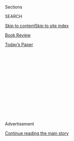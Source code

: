 <div id="app">

<div>

<div>

<div>

<div class="NYTAppHideMasthead css-1q2w90k e1suatyy0">

<div class="section css-ui9rw0 e1suatyy2">

<div class="css-eph4ug er09x8g0">

<div class="css-6n7j50">

</div>

<span class="css-1dv1kvn">Sections</span>

<div class="css-10488qs">

<span class="css-1dv1kvn">SEARCH</span>

</div>

[Skip to content](#site-content)[Skip to site index](#site-index)

</div>

<div id="masthead-section-label" class="css-1wr3we4 eaxe0e00">

[Book
Review](https://www.nytimes.com/section/books/review)

</div>

<div class="css-10698na e1huz5gh0">

</div>

</div>

<div id="masthead-bar-one" class="section hasLinks css-15hmgas e1csuq9d3">

<div class="css-uqyvli e1csuq9d0">

</div>

<div class="css-1uqjmks e1csuq9d1">

</div>

<div class="css-9e9ivx">

[](https://myaccount.nytimes.com/auth/login?response_type=cookie&client_id=vi)

</div>

<div class="css-1bvtpon e1csuq9d2">

[Today’s
Paper](https://www.nytimes.com/section/todayspaper)

</div>

</div>

</div>

</div>

<div data-aria-hidden="false">

<div id="site-content" data-role="main">

<div>

<div class="css-1aor85t" style="opacity:0.000000001;z-index:-1;visibility:hidden">

<div class="css-1hqnpie">

<div class="css-epjblv">

<span class="css-17xtcya">[Book
Review](/section/books/review)</span><span class="css-x15j1o">|</span><span class="css-fwqvlz">The
Lies That Bind, and Break, a
Friendship</span>

</div>

<div class="css-k008qs">

<div class="css-1iwv8en">

<span class="css-18z7m18"></span>

<div>

</div>

</div>

<span class="css-1n6z4y">https://nyti.ms/2OP6P7z</span>

<div class="css-1705lsu">

<div class="css-4xjgmj">

<div class="css-4skfbu" data-role="toolbar" data-aria-label="Social Media Share buttons, Save button, and Comments Panel with current comment count" data-testid="share-tools">

  - 
  - 
  - 
  - 
    
    <div class="css-6n7j50">
    
    </div>

  - 

</div>

</div>

</div>

</div>

</div>

</div>

<div id="NYT_TOP_BANNER_REGION" class="css-13pd83m">

</div>

<div id="top-wrapper" class="css-1sy8kpn">

<div id="top-slug" class="css-l9onyx">

Advertisement

</div>

[Continue reading the main
story](#after-top)

<div class="ad top-wrapper" style="text-align:center;height:100%;display:block;min-height:250px">

<div id="top" class="place-ad" data-position="top" data-size-key="top">

</div>

</div>

<div id="after-top">

</div>

</div>

<div id="sponsor-wrapper" class="css-1hyfx7x">

<div id="sponsor-slug" class="css-19vbshk">

Supported by

</div>

[Continue reading the main
story](#after-sponsor)

<div id="sponsor" class="ad sponsor-wrapper" style="text-align:center;height:100%;display:block">

</div>

<div id="after-sponsor">

</div>

</div>

Fiction

<div class="css-1vkm6nb ehdk2mb0">

# The Lies That Bind, and Break, a Friendship

</div>

<div class="css-79elbk" data-testid="photoviewer-wrapper">

<div class="css-z3e15g" data-testid="photoviewer-wrapper-hidden">

</div>

<div class="css-1a48zt4 ehw59r15" data-testid="photoviewer-children">

![<span class="css-cnj6d5 e1z0qqy90" itemprop="copyrightHolder"><span class="css-1ly73wi e1tej78p0">Credit...</span><span><span>The
Heads of
State</span></span></span>](https://static01.nyt.com/images/2020/07/26/books/review/26Lyall/26Lyall-articleLarge.jpg?quality=75&auto=webp&disable=upscale)

</div>

</div>

<div class="css-170u9t6">

<div class="css-u7fh8e">

<div class="css-79elbk">

Buy Book<span data-aria-hidden="true">
    ▾</span>

  - [Amazon](https://www.amazon.com/gp/search?index=books&tag=NYTBSREV-20&field-keywords=Imperfect+Women+Araminta+Hall)
  - [Apple
    Books](https://du-gae-books-dot-nyt-du-prd.appspot.com/buy?title=Imperfect+Women&author=Araminta+Hall)
  - [Barnes and
    Noble](https://www.anrdoezrs.net/click-7990613-11819508?url=https%3A%2F%2Fwww.barnesandnoble.com%2Fw%2F%3Fean%3D9780374272586)
  - [Books-A-Million](https://www.anrdoezrs.net/click-7990613-35140?url=https%3A%2F%2Fwww.booksamillion.com%2Fp%2FImperfect%2BWomen%2FAraminta%2BHall%2F9780374272586)
  - [Bookshop](https://bookshop.org/a/3546/9780374272586)
  - [Indiebound](https://www.indiebound.org/book/9780374272586?aff=NYT)

</div>

When you purchase an independently reviewed book through our site, we
earn an affiliate commission.

</div>

</div>

<div class="css-xt80pu e12qa4dv0">

<div class="css-18e8msd">

<div class="css-vp77d3 epjyd6m0">

<div class="css-1baulvz">

By [<span class="css-1baulvz last-byline" itemprop="name">Sarah
Lyall</span>](https://www.nytimes.com/by/sarah-lyall)

</div>

</div>

  - July 24,
    2020

  - 
    
    <div class="css-4xjgmj">
    
    <div class="css-d8bdto" data-role="toolbar" data-aria-label="Social Media Share buttons, Save button, and Comments Panel with current comment count" data-testid="share-tools">
    
      - 
      - 
      - 
      - 
        
        <div class="css-6n7j50">
        
        </div>
    
      - 
    
    </div>
    
    </div>

</div>

</div>

<div class="section meteredContent css-1r7ky0e" name="articleBody" itemprop="articleBody">

<div class="css-1fanzo5 StoryBodyCompanionColumn">

<div class="css-53u6y8">

**IMPERFECT WOMEN**  
By Araminta Hall

As unkind as the three main characters of Araminta Hall’s “Imperfect
Women” can be to one another — envious, judgmental, competitive and
spiteful — their internecine meanness is nothing like the brutality of
their self-laceration. As one hisses to herself: “You’re no better than
the ugly sisters trying to squeeze their feet into the glass slipper,
trying to take what isn’t yours.” (To be fair to her harsh analysis, she
is sleeping with her dead friend’s husband at the time.)

Hall is a British novelist whose first thriller, “Our Kind of Cruelty,”
was a chilling story about a man obsessed with his ex-girlfriend. Here
she turns her close attention to women — how complicated their lives
are; the Faustian bargains they make when they get married and raise
children, or not; the complicated nature of their friendships; how hard
they are on each other and themselves.

The three main characters — Eleanor, Nancy and Mary — have been best
friends since the day they met during their first week at Oxford. Now
they’re grown and their lives have spun in varied directions, as lives
tend to do, throwing into relief the differences in their financial,
professional and romantic fortunes.

Two are married and have children; one isn’t and doesn’t. One has a
great job; the others don’t. All are filled with regrets of broken
dreams and paths not taken and envy at what their friends apparently
have. Not one is entirely happy with her choices, with her own
particular approach to the classic work-life balance conundrum. (Does
anyone ever solve that problem?) All try to be good people and none
really succeed.

</div>

</div>

<div class="css-1fanzo5 StoryBodyCompanionColumn">

<div class="css-53u6y8">

Death comes quickly in the story when Nancy’s battered corpse is found
by the side of the road early one morning. It is a horrible shock. Nancy
was the enchanted princess of the trio, with beauty, charm, wit, an
attractive husband, plenty of money. Even in death, one of her friends
says, she “had more influence than most people did when they lived.”

Who wouldn’t want to kill someone like that?

Everyone is a suspect. There’s Nancy’s secret lover, whom she was
apparently planning to leave on account of his excessive clinginess and
irritating self-regard. (We won’t learn his identity until later.)
There’s her apparently clueless husband, Robert, whose claim that he
knew nothing about Nancy’s extramarital activities is not particularly
convincing.

And there are, of course, her best friends: jealous, never-married
Eleanor — who fancied Robert first, but who never stood a chance with
him while Nancy was alive — and mousy Mary, a martyr to her own cruel
and overbearing husband and her demanding
children.

</div>

</div>

<div class="css-79elbk" data-testid="photoviewer-wrapper">

<div class="css-z3e15g" data-testid="photoviewer-wrapper-hidden">

</div>

<div class="css-1a48zt4 ehw59r15" data-testid="photoviewer-children">

![](https://static01.nyt.com/images/2020/07/06/books/review/Lyall2/Lyall2-articleLarge.jpg?quality=75&auto=webp&disable=upscale)

</div>

</div>

<div class="css-1fanzo5 StoryBodyCompanionColumn">

<div class="css-53u6y8">

Each woman gets her own discrete section in the book, which takes place
in three time frames: when the murder is discovered (Eleanor); the
period just before (Nancy); and what happens later (Mary). Coming after
Eleanor’s account, Nancy’s extended pre-death flashback is a revelation.

</div>

</div>

<div class="css-1fanzo5 StoryBodyCompanionColumn">

<div class="css-53u6y8">

Who was she, anyway? Probe beneath the glittering surface of such a
person and see how easy it is for an outsider to get it wrong, to forget
that no one is as perfect or happy or fulfilled as we imagine in our
jealous fantasies.

We hear that Nancy feels hollow and useless, flattened by malaise; that
she envies her friends for their “thicker and fuller” lives; that her
husband discounts her distress; that a perfect storm of unhappy
emptiness has made her ripe for the giddy euphoria of an affair that
does little but feed her ego.

Now she is rived with guilt, the initial headiness of the relationship
ceding to the realization that her lover is, basically, a controlling
jerk. “Her head was filled with terrible thoughts that made her want to
scream into a darkened corner,” Hall writes. “The sharpness of her
betrayal wedged itself between her ribs like an arrow, its poison
spreading through her blood.”

The book creeps on you slowly, like a fog, until you find yourself
enveloped in this tangled skein of relationships, eager to see how all
this is going to play out, who is going to betray whom and in what way.
Sometimes you feel annoyed at the women for being so baroquely hard on
themselves, just as Robert feels annoyed at what he perceives to be
Nancy’s whining about her amorphous unhappiness. “You can be many things
in this life, but a dissatisfied woman is not one of them,” Nancy
thinks.

The final section of the book is reserved for Mary, the faded friend.
Her surrender to wifehood and motherhood has turned her into what
appears at first to be the least interesting person in the original trio
of friends, particularly now that her ghastly husband has fallen prey to
some sort of irritating illness that requires her constant attention.
But she’s not boring at all. Everyone has underestimated the depths of
her feelings and the lengths she is willing to go.

“Imperfect Women” is not a conventional detective story, but an
investigation into character and motivation. The real mysteries concern
love, friendship, obligation, the disappointments that come with the
passage of time and the mysteries of other people’s hearts — as well as
your own.

“It will always be difficult for a man to understand what women mean to
each other,” Nancy says at one point. “None of them,” she observes,
thinking about herself and her friends, “had really become what they
imagined for themselves when they used to sit up into early mornings
discussing what they would do with their lives.”

Nancy’s death, as shocking and unfortunate as it is, turns out to be a
precursor to the real story here, a long tease for the twist Hall saves
for the end of this surprising book. After all that has happened, it
feels like poetic justice.

</div>

</div>

</div>

<div>

</div>

<div>

</div>

<div>

</div>

<div>

<div id="bottom-wrapper" class="css-1ede5it">

<div id="bottom-slug" class="css-l9onyx">

Advertisement

</div>

[Continue reading the main
story](#after-bottom)

<div id="bottom" class="ad bottom-wrapper" style="text-align:center;height:100%;display:block;min-height:90px">

</div>

<div id="after-bottom">

</div>

</div>

</div>

</div>

</div>

## Site Index

<div>

</div>

## Site Information Navigation

  - [© <span>2020</span> <span>The New York Times
    Company</span>](https://help.nytimes.com/hc/en-us/articles/115014792127-Copyright-notice)

<!-- end list -->

  - [NYTCo](https://www.nytco.com/)
  - [Contact
    Us](https://help.nytimes.com/hc/en-us/articles/115015385887-Contact-Us)
  - [Work with us](https://www.nytco.com/careers/)
  - [Advertise](https://nytmediakit.com/)
  - [T Brand Studio](http://www.tbrandstudio.com/)
  - [Your Ad
    Choices](https://www.nytimes.com/privacy/cookie-policy#how-do-i-manage-trackers)
  - [Privacy](https://www.nytimes.com/privacy)
  - [Terms of
    Service](https://help.nytimes.com/hc/en-us/articles/115014893428-Terms-of-service)
  - [Terms of
    Sale](https://help.nytimes.com/hc/en-us/articles/115014893968-Terms-of-sale)
  - [Site
    Map](https://spiderbites.nytimes.com)
  - [Help](https://help.nytimes.com/hc/en-us)
  - [Subscriptions](https://www.nytimes.com/subscription?campaignId=37WXW)

</div>

</div>

</div>

</div>
